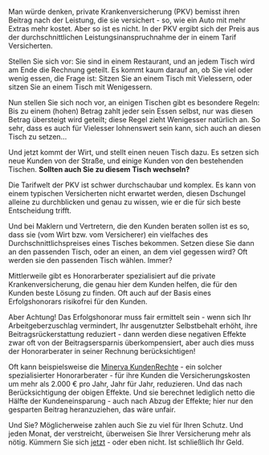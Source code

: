 [title: Bessere Leistung bei weniger Beitrag - wie kann das sein die PKV?]: /
[category: Allgemeine Erklärung PKV]: /
[date: 15.07.2012]: /
[tags: {PKV, Tarifwechsel, Erklärung}]: /

Man würde denken, private Krankenversicherung (PKV) bemisst ihren Beitrag nach der Leistung, die sie versichert - so, wie ein Auto mit mehr Extras mehr kostet. Aber so ist es nicht. In der PKV ergibt sich der Preis aus der durchschnittlichen Leistungsinanspruchnahme der in einem Tarif Versicherten. 

Stellen Sie sich vor: Sie sind in einem Restaurant, und an jedem Tisch wird am Ende die Rechnung geteilt. Es kommt kaum darauf an, ob Sie viel oder wenig essen, die Frage ist: Sitzen Sie an einem Tisch mit Vielessern, oder sitzen Sie an einem Tisch mit Wenigessern.

Nun stellen Sie sich noch vor, an einigen Tischen gibt es besondere Regeln: Bis zu einem (hohen) Betrag zahlt jeder sein Essen selbst, nur was diesen Betrag übersteigt wird geteilt; diese Regel zieht Wenigesser natürlich an. So sehr, dass es auch für Vielesser lohnenswert sein kann, sich auch an diesen Tisch zu setzen...

Und jetzt kommt der Wirt, und stellt einen neuen Tisch dazu. Es setzen sich neue Kunden von der Straße, und einige Kunden von den bestehenden Tischen. __Sollten auch Sie zu diesem Tisch wechseln?__

Die Tarifwelt der PKV ist schwer durchschaubar und komplex. Es kann von einem typischen Versicherten nicht erwartet werden, diesen Dschungel alleine zu durchblicken und genau zu wissen, wie er die für sich beste Entscheidung trifft.

Und bei Maklern und Vertretern, die den Kunden beraten sollen ist es so, dass sie (vom Wirt bzw. vom Versicherer) ein vielfaches des Durchschnittlichspreises eines Tisches bekommen. Setzen diese Sie dann an den passenden Tisch, oder an einen, an dem viel gegessen wird? Oft werden sie den passenden Tisch wählen. Immer?

Mittlerweile gibt es Honorarberater spezialisiert auf die private Krankenversicherung, die genau hier dem Kunden helfen, die für den Kunden beste Lösung zu finden. Oft auch auf der Basis eines Erfolgshonorars risikofrei für den Kunden.

Aber Achtung! Das Erfolgshonorar muss fair ermittelt sein - wenn sich Ihr Arbeitgeberzuschlag vermindert, Ihr ausgenutzter Selbstbehalt erhöht, ihre Beitragsrückerstattung reduziert - dann werden diese negativen Effekte zwar oft von der Beitragsersparnis überkompensiert, aber auch dies muss der Honorarberater in seiner Rechnung berücksichtigen!

Oft kann beispielsweise die [Minerva KundenRechte](http://minerva-kundenrecht.de) - ein solcher spezialisierter Honorarberater - für ihre Kunden die Versicherungskosten um mehr als 2.000 € pro Jahr, Jahr für Jahr, reduzieren. Und das nach Berücksichtigung der obigen Effekte. Und sie berechnet lediglich netto die Hälfte der Kundeneinsparung - auch nach Abzug der Effekte; hier nur den gesparten Beitrag heranzuziehen, das wäre unfair.

Und Sie? Möglicherweise zahlen auch Sie zu viel für Ihren Schutz. Und jeden Monat, der 
verstreicht, überweisen Sie Ihrer Versicherung mehr als nötig. Kümmern Sie sich [jetzt](http://www.pkv-kunde.de) - oder eben nicht. Ist schließlich Ihr Geld.
